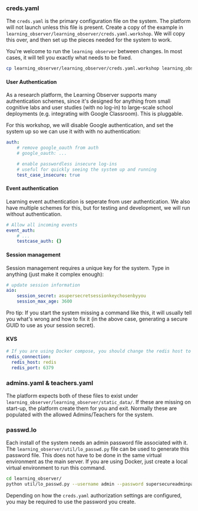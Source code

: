 ### creds.yaml

The `creds.yaml` is the primary configuration file on the system. The platform will not launch unless this file is present. Create a copy of the example in `learning_observer/learning_observer/creds.yaml.workshop`. We will copy this over, and then set up the pieces needed for the system to work.

You're welcome to run the `learning observer` between changes. In most cases, it will tell you exactly what needs to be fixed.

```bash
cp learning_observer/learning_observer/creds.yaml.workshop learning_observer/creds.yaml
```

#### User Authentication

As a research platform, the Learning Observer supports many authentication schemes, since it's designed for anything from small cognitive labs and user studies (with no log-in) to large-scale school deployments (e.g. integrating with Google Classroom). This is pluggable.

For this workshop, we will disable Google authentication, and set the system up so we can use it with with no authentication:

```yaml
auth:
    # remove google_oauth from auth
    # google_oauth: ...

    # enable passwordless insecure log-ins
    # useful for quickly seeing the system up and running
    test_case_insecure: true
```

#### Event authentication

Learning event authentication is seperate from user authentication. We also have multiple schemes for this, but for testing and development, we will run without authentication.

```yaml
# Allow all incoming events
event_auth:
    # ...
    testcase_auth: {}
```

#### Session management

Session management requires a unique key for the system. Type in anything (just make it complex enough):

```yaml
# update session information
aio:
    session_secret: asupersecretsessionkeychosenbyyou
    session_max_age: 3600
```

Pro tip: If you start the system missing a command like this, it will usually tell you what's wrong and how to fix it (in the above case, generating a secure GUID to use as your session secret).

#### KVS

```yaml
# If you are using Docker compose, you should change the redis host to
redis_connection:
  redis_host: redis
  redis_port: 6379
```

### admins.yaml & teachers.yaml

The platform expects both of these files to exist under `learning_observer/learning_observer/static_data/`. If these are missing on start-up, the platform create them for you and exit. Normally these are populated with the allowed Admins/Teachers for the system.

### passwd.lo

Each install of the system needs an admin password file associated with it. The `learning_observer/util/lo_passwd.py` file can be used to generate this password file. This does not have to be done in the same virtual environment as the main server. If you are using Docker, just create a local virtual environment to run this command.

```bash
cd learning_observer/
python util/lo_passwd.py --username admin --password supersecureadminpassword --filename passwd.lo
```

Depending on how the `creds.yaml` authorization settings are configured, you may be required to use the password you create.

